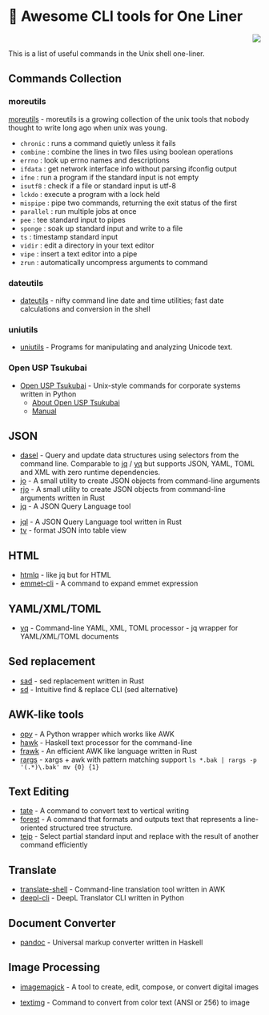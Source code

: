 # 🐚 Awesome CLI tools for One Liner

<div align="right">
<img src="https://img.shields.io/static/v1?label=LICENSE&message=CC0&color=blue&style=flat-square"/>
</div>

This is a list of useful commands in the Unix shell one-liner.

## Commands Collection

### moreutils

[moreutils](https://joeyh.name/code/moreutils/) - moreutils is a growing collection of the unix tools that nobody thought to write long ago when unix was young.

- `chronic` : runs a command quietly unless it fails
- `combine` : combine the lines in two files using boolean operations
- `errno` : look up errno names and descriptions
- `ifdata` : get network interface info without parsing ifconfig output
- `ifne` : run a program if the standard input is not empty
- `isutf8` : check if a file or standard input is utf-8
- `lckdo` : execute a program with a lock held
- `mispipe` : pipe two commands, returning the exit status of the first
- `parallel` : run multiple jobs at once
- `pee` : tee standard input to pipes
- `sponge` : soak up standard input and write to a file
- `ts` : timestamp standard input
- `vidir` : edit a directory in your text editor
- `vipe` : insert a text editor into a pipe
- `zrun` : automatically uncompress arguments to command

### dateutils

- [dateutils](https://github.com/hroptatyr/dateutils) - nifty command line date and time utilities; fast date calculations and conversion in the shell

### uniutils

- [uniutils](http://www.billposer.org/Software/unidesc.html) -  Programs for manipulating and analyzing Unicode text.

### Open USP Tsukubai

- [Open USP Tsukubai](https://github.com/usp-engineers-community/Open-usp-Tukubai) - Unix-style commands for corporate systems written in Python
  - [About Open USP Tsukubai](https://uec.usp-lab.com/tukubai)
  - [Manual](https://uec.usp-lab.com/tukubai_man)

## JSON 

* [dasel](https://github.com/tomwright/dasel) - Query and update data structures using selectors from the command line. Comparable to [jq](https://github.com/stedolan/jq) / [yq](https://github.com/kislyuk/yq) but supports JSON, YAML, TOML and XML with zero runtime dependencies.
* [jo](https://github.com/jpmens/jo) - A small utility to create JSON objects from command-line arguments
* [rjo](https://github.com/dskkato/rjo) - A small utility to create JSON objects from command-line arguments written in Rust
* [jq](https://github.com/stedolan/jq) - A JSON Query Language tool

- [jql](https://github.com/yamafaktory/jql) - A JSON Query Language tool written in Rust
- [tv](https://github.com/uzimaru0000/tv) - format JSON into table view

## HTML

- [htmlq](https://github.com/mgdm/htmlq) - like jq but for HTML
- [emmet-cli](https://github.com/Delapouite/emmet-cli) - A command to expand emmet expression

## YAML/XML/TOML

- [yq](https://github.com/kislyuk/yq) - Command-line YAML, XML, TOML processor - jq wrapper for YAML/XML/TOML documents

## Sed replacement

- [sad](https://github.com/ms-jpq/sad) - sed replacement written in Rust
- [sd](https://github.com/chmln/sd) - Intuitive find & replace CLI (sed alternative)

## AWK-like tools

- [opy](https://github.com/ryuichiueda/opy) - A Python wrapper which works like AWK
- [hawk](https://github.com/gelisam/hawk) - Haskell text processor for the command-line
- [frawk](https://github.com/ezrosent/frawk) - An efficient AWK like language written in Rust
- [rargs](https://github.com/lotabout/rargs) - xargs + awk with pattern matching support `ls *.bak | rargs -p '(.*)\.bak' mv {0} {1}`

## Text Editing

- [tate](https://github.com/mattn/tate) - A command to convert text to vertical writing
- [forest](https://github.com/KoharaKazuya/forest) - A command that formats and outputs text that represents a line-oriented structured tree structure.
- [teip](https://github.com/greymd/teip) - Select partial standard input and replace with the result of another command efficiently

## Translate

- [translate-shell](https://github.com/soimort/translate-shell) - Command-line translation tool written in AWK
- [deepl-cli](https://github.com/eggplants/deepl-cli) - DeepL Translator CLI written in Python

## Document Converter

- [pandoc](https://github.com/jgm/pandoc) - Universal markup converter written in Haskell

## Image Processing

- [imagemagick](https://imagemagick.org/index.php) - A tool to create, edit, compose, or convert digital images

- [textimg](https://github.com/jiro4989/textimg) - Command to convert from color text (ANSI or 256) to image


